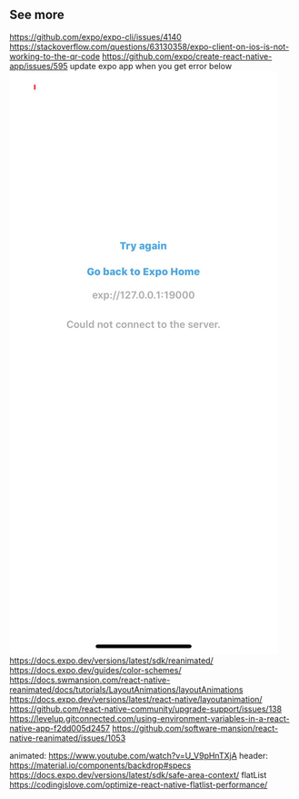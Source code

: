 ## See more

https://github.com/expo/expo-cli/issues/4140
https://stackoverflow.com/questions/63130358/expo-client-on-ios-is-not-working-to-the-qr-code
https://github.com/expo/create-react-native-app/issues/595
update expo app when you get error below
![alt text](./assets/error.jpeg)
https://docs.expo.dev/versions/latest/sdk/reanimated/
https://docs.expo.dev/guides/color-schemes/
https://docs.swmansion.com/react-native-reanimated/docs/tutorials/LayoutAnimations/layoutAnimations
https://docs.expo.dev/versions/latest/react-native/layoutanimation/
https://github.com/react-native-community/upgrade-support/issues/138
https://levelup.gitconnected.com/using-environment-variables-in-a-react-native-app-f2dd005d2457
https://github.com/software-mansion/react-native-reanimated/issues/1053

animated:
https://www.youtube.com/watch?v=U_V9pHnTXjA
header:
https://material.io/components/backdrop#specs
https://docs.expo.dev/versions/latest/sdk/safe-area-context/
flatList
https://codingislove.com/optimize-react-native-flatlist-performance/
